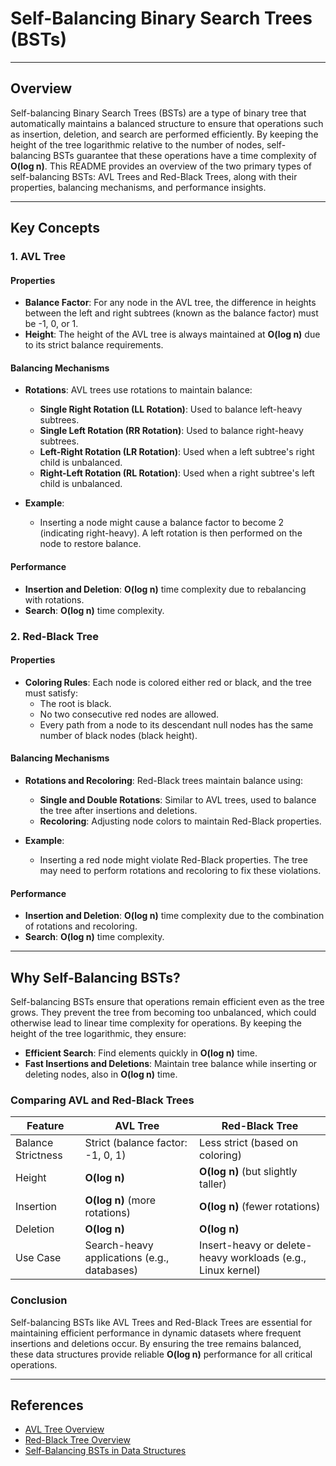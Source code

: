 # Self-Balancing Binary Search Trees (BSTs)

---

## Overview

Self-balancing Binary Search Trees (BSTs) are a type of binary tree that automatically maintains a balanced structure to ensure that operations such as insertion, deletion, and search are performed efficiently. By keeping the height of the tree logarithmic relative to the number of nodes, self-balancing BSTs guarantee that these operations have a time complexity of **O(log n)**. This README provides an overview of the two primary types of self-balancing BSTs: AVL Trees and Red-Black Trees, along with their properties, balancing mechanisms, and performance insights.

---

## Key Concepts

### 1. **AVL Tree**

#### Properties
- **Balance Factor**: For any node in the AVL tree, the difference in heights between the left and right subtrees (known as the balance factor) must be -1, 0, or 1.
- **Height**: The height of the AVL tree is always maintained at **O(log n)** due to its strict balance requirements.

#### Balancing Mechanisms
- **Rotations**: AVL trees use rotations to maintain balance:
  - **Single Right Rotation (LL Rotation)**: Used to balance left-heavy subtrees.
  - **Single Left Rotation (RR Rotation)**: Used to balance right-heavy subtrees.
  - **Left-Right Rotation (LR Rotation)**: Used when a left subtree's right child is unbalanced.
  - **Right-Left Rotation (RL Rotation)**: Used when a right subtree's left child is unbalanced.

- **Example**:
  - Inserting a node might cause a balance factor to become 2 (indicating right-heavy). A left rotation is then performed on the node to restore balance.

#### Performance
- **Insertion and Deletion**: **O(log n)** time complexity due to rebalancing with rotations.
- **Search**: **O(log n)** time complexity.

### 2. **Red-Black Tree**

#### Properties
- **Coloring Rules**: Each node is colored either red or black, and the tree must satisfy:
  - The root is black.
  - No two consecutive red nodes are allowed.
  - Every path from a node to its descendant null nodes has the same number of black nodes (black height).

#### Balancing Mechanisms
- **Rotations and Recoloring**: Red-Black trees maintain balance using:
  - **Single and Double Rotations**: Similar to AVL trees, used to balance the tree after insertions and deletions.
  - **Recoloring**: Adjusting node colors to maintain Red-Black properties.

- **Example**:
  - Inserting a red node might violate Red-Black properties. The tree may need to perform rotations and recoloring to fix these violations.

#### Performance
- **Insertion and Deletion**: **O(log n)** time complexity due to the combination of rotations and recoloring.
- **Search**: **O(log n)** time complexity.

---

## Why Self-Balancing BSTs?

Self-balancing BSTs ensure that operations remain efficient even as the tree grows. They prevent the tree from becoming too unbalanced, which could otherwise lead to linear time complexity for operations. By keeping the height of the tree logarithmic, they ensure:

- **Efficient Search**: Find elements quickly in **O(log n)** time.
- **Fast Insertions and Deletions**: Maintain tree balance while inserting or deleting nodes, also in **O(log n)** time.

### Comparing AVL and Red-Black Trees

| Feature           | AVL Tree                   | Red-Black Tree               |
|-------------------|----------------------------|------------------------------|
| Balance Strictness | Strict (balance factor: -1, 0, 1) | Less strict (based on coloring) |
| Height            | **O(log n)**               | **O(log n)** (but slightly taller) |
| Insertion         | **O(log n)** (more rotations) | **O(log n)** (fewer rotations) |
| Deletion          | **O(log n)**               | **O(log n)**                  |
| Use Case          | Search-heavy applications (e.g., databases) | Insert-heavy or delete-heavy workloads (e.g., Linux kernel) |

### Conclusion

Self-balancing BSTs like AVL Trees and Red-Black Trees are essential for maintaining efficient performance in dynamic datasets where frequent insertions and deletions occur. By ensuring the tree remains balanced, these data structures provide reliable **O(log n)** performance for all critical operations.

---

## References

- [AVL Tree Overview](https://en.wikipedia.org/wiki/AVL_tree)
- [Red-Black Tree Overview](https://en.wikipedia.org/wiki/Red%E2%80%93black_tree)
- [Self-Balancing BSTs in Data Structures](https://www.geeksforgeeks.org/avl-tree-set-1-insertion/)
